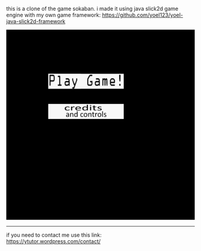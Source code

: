 this is a clone of the game sokaban. i made it using java slick2d
game engine with my own game framework:
https://github.com/yoel123/yoel-java-slick2d-framework

![gif 2](https://github.com/yoel123/java-slick2d-sokaban/blob/master/gifs/sokaban.gif?raw=true)


----------------------------------------

if you need to contact me use this link:
https://ytutor.wordpress.com/contact/